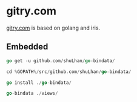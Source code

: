 # gitry.com

[gitry.com](https://www.gitry.com) is based on golang and iris.

## Embedded

```go
go get -u github.com/shuLhan/go-bindata/

cd %GOPATH%/src/github.com/shuLhan/go-bindata/

go install ./go-bindata/

go-bindata ./views/

```
